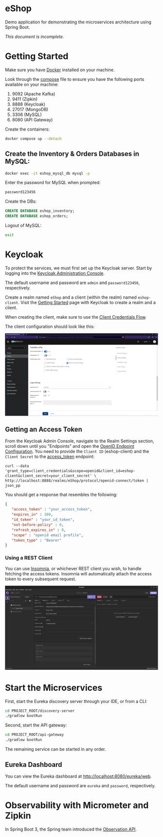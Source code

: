 # eShop

Demo application for demonstrating the microservices architecture using Spring Boot.

_This document is incomplete._

# Getting Started

Make sure you have [Docker](https://docs.docker.com/engine/install/) installed on your machine.

Look through the [compose](./compose.yaml) file to ensure you have the following ports
available on your machine:

1. 9092 (Apache Kafka)
2. 9411 (Zipkin)
3. 8888 (Keycloak)
4. 27017 (MongoDB)
5. 3306 (MySQL)
6. 8080 (API Gateway)

Create the containers:

``` sh
docker compose up --detach
```

## Create the Inventory & Orders Databases in MySQL:

``` sh
docker exec -it eshop_mysql_db mysql -p
```

Enter the password for MySQL when prompted:

``` sh
password123456
```

Create the DBs:

``` sql
CREATE DATABASE eshop_inventory;
CREATE DATABASE eshop_orders;
```

Logout of MySQL:

``` sh
exit
```

# Keycloak

To protect the services, we must first set up the Keycloak server. Start by logging
into the [Keycloak Administration Console](http://localhost:8888/admin/master/console).

The default username and password are `admin` and `password123456`, respectively.

Create a realm named `eShop` and a client (within the realm) named `eshop-client`.
Visit the [Getting Started](https://www.keycloak.org/getting-started/getting-started-docker) page
with Keycloak to create a realm and a client.

When creating the client, make sure to use the 
[Client Credentials Flow](https://auth0.com/docs/get-started/authentication-and-authorization-flow/client-credentials-flow).

The client configuration should look like this:

![Client Configuration!](./images/keycloak-config.png "Client Configuration")

## Getting an Access Token

From the Keycloak Admin Console, navigate to the Realm Settings section, 
scroll down until you "Endpoints" and open the
[OpenID Endpoint Configuration](http://localhost:8888/realms/eShop/.well-known/openid-configuration).
You need to provide the `Client ID` (eshop-client) and the `Client Secret` to the
[access_token](http://localhost:8888/realms/eShop/protocol/openid-connect/token) endpoint:

```shell
curl --data 'grant_type=client_credentials&scope=openid&client_id=eshop-client&client_secret=your_client_secret' \
http://localhost:8888/realms/eShop/protocol/openid-connect/token | json_pp
```

You should get a response that resembles the following:

```json
{
   "access_token" : "your_access_token",
   "expires_in" : 300,
   "id_token" : "your_id_token",
   "not-before-policy" : 0,
   "refresh_expires_in" : 0,
   "scope" : "openid email profile",
   "token_type" : "Bearer"
}
```

### Using a REST Client

You can use [Insomnia](https://insomnia.rest/download), or whichever REST client you wish,
to handle fetching the access tokens. Insomnia will automatically attach the 
access token to every subsequent request.

![Insomnia REST](./images/insomnia-rest.png "Insomnia Rest")


# Start the Microservices

First, start the Eureka discovery server through your IDE, or from a CLI:

``` sh
cd PROJECT_ROOT/discovery-server
./gradlew bootRun
```

Second, start the API gateway:

``` sh
cd PROJECT_ROOT/api-gateway
./gradlew bootRun
```

The remaining service can be started in any order.

## Eureka Dashboard

You can view the Eureka dashboard at [http://localhost:8080/eureka/web](http://localhost:8080/eureka/web).

The default username and password are `eureka` and `password`, respectively.

# Observability with Micrometer and Zipkin

In Spring Boot 3, the Spring team introduced the [Observation API](https://spring.io/blog/2022/10/12/observability-with-spring-boot-3).
